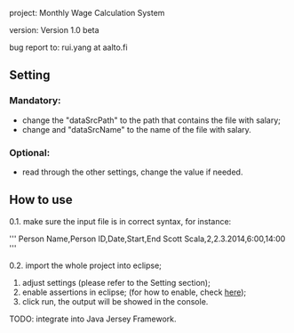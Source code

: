 project: Monthly Wage Calculation System

version: Version 1.0 beta

bug report to: rui.yang at aalto.fi

## Setting
### Mandatory:
- change the "dataSrcPath" to the path that contains the file with salary;
- change and "dataSrcName" to the name of the file with salary.

### Optional:
- read through the other settings, change the value if needed.

## How to use
0.1. make sure the input file is in correct syntax, for instance:

'''
Person Name,Person ID,Date,Start,End
Scott Scala,2,2.3.2014,6:00,14:00
'''

0.2. import the whole project into eclipse;
1. adjust settings (please refer to the Setting section);
2. enable assertions in eclipse; (for how to enable, check [here](http://tutoringcenter.cs.usfca.edu/resources/enabling-assertions-in-eclipse.html));
3. click run, the output will be showed in the console.

TODO: integrate into Java Jersey Framework.
